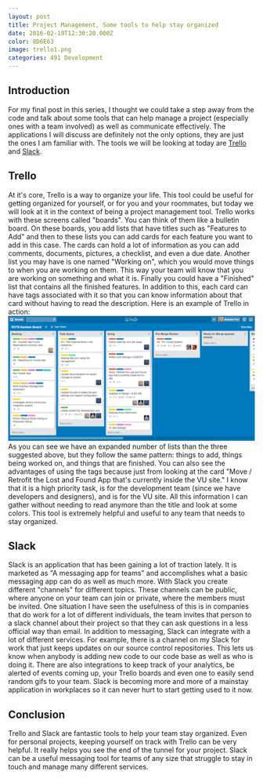 ```yaml
---
layout: post
title: Project Management, Some tools to help stay organized
date: 2016-02-19T12:30:20.000Z
color: 8D6E63
image: trello1.png
categories: 491 Development
---
```

Introduction
------------
For my final post in this series, I thought we could take a step away from the
code and talk about some tools that can help manage a project (especially ones
with a team involved) as well as communicate effectively. The applications I
will discuss are definitely not the only options, they are just the ones I am
familiar with. The tools we will be looking at today are [Trello][trello] and
[Slack][slack].

Trello
------
At it's core, Trello is a way to organize your life. This tool could be useful
for getting organized for yourself, or for you and your roommates, but today we
will look at it in the context of being a project management tool. Trello works
with these screens called "boards". You can think of them like a bulletin board.
On these boards, you add lists that have titles such as "Features to Add" and
then to these lists you can add cards for each feature you want to add in this
case. The cards can hold a lot of information as you can add comments, documents,
pictures, a checklist, and even a due date. Another list you may have is one
named "Working on", which you would move things to when you are working on them.
This way your team will know that you are working on something and what it is.
Finally you could have a "Finished" list that contains all the finished features.
In addition to this, each card can have tags associated with it so that you can
know information about that card without having to read the description. Here is
an example of Trello in action:
![Image of Trello](/images/trello.png)
As you can see we have an expanded number of lists than the three suggested
above, but they follow the same pattern: things to add, things being worked on,
and things that are finished. You can also see the advantages of using the tags
because just from looking at the card "Move / Retrofit the Lost and Found App
that's currently inside the VU site." I know that it is a high priority task, is
for the development team (since we have developers and designers), and is for the
VU site. All this information I can gather without needing to read anymore than
the title and look at some colors. This tool is extremely helpful and useful to
any team that needs to stay organized.

Slack
-----
Slack is an application that has been gaining a lot of traction lately. It is
marketed as "A messaging app for teams" and accomplishes what a basic messaging
app can do as well as much more. With Slack you create different "channels" for
different topics. These channels can be public, where anyone on your team can
join or private, where the members must be invited. One situation I have seen
the usefulness of this is in companies that do work for a lot of different
individuals, the team invites that person to a slack channel about their project
so that they can ask questions in a less official way than email. In addition
to messaging, Slack can integrate with a lot of different services. For example,
there is a channel on my Slack for work that just keeps updates on our source
control repositories. This lets us know when anybody is adding new code to our
code base as well as who is doing it. There are also integrations to keep track
of your analytics, be alerted of events coming up, your Trello boards
and even one to easily send random gifs to your team. Slack is becoming more and
more of a mainstay application in workplaces so it can never hurt to start
getting used to it now.

Conclusion
----------
Trello and Slack are fantastic tools to help your team stay organized. Even for
personal projects, keeping yourself on track with Trello can be very helpful. It
really helps you see the end of the tunnel for your project. Slack can be a
useful messaging tool for teams of any size that struggle to stay in touch and
manage many different services.

[slack]: https://slack.com
[trello]: https://trello.com
